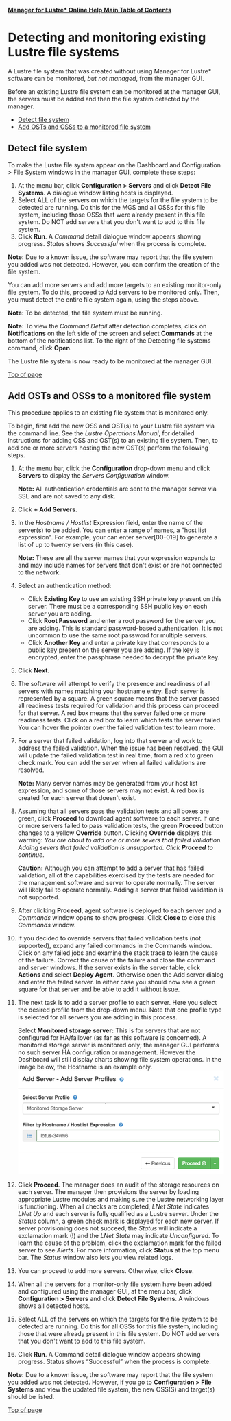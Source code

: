 [**Manager for Lustre\* Online Help Main Table of Contents**](../README.md)
# <a id="7.0"></a>Detecting and monitoring existing Lustre file systems

A Lustre file system that was created without using Manager for Lustre\* software can be monitored, *but not managed*, from the manager GUI. 

Before an existing Lustre file system can be monitored at the manager GUI, the servers must be added and then the file system detected by the manager. 

- <a href="#7.1">Detect file system</a>
- <a href="#7.2">Add OSTs and OSSs to a monitored file system</a>


## <a id="7.1"></a>Detect file system

To make the Lustre file system appear on the Dashboard and Configuration > File System windows in the manager GUI, complete these steps:

1. At the menu bar, click **Configuration > Servers** and click **Detect File Systems**. A dialogue window listing hosts is displayed. 
1. Select ALL of the servers on which the targets for the file system to be detected are running. Do this for the MGS and all OSSs for this file system, including those OSSs that were already present in this file system. Do NOT add servers that you don't want to add to this file system. 
1. Click **Run**. A *Command* detail dialogue window appears showing progress. *Status* shows *Successful* when the process is complete.

**Note:** Due to a known issue, the software may report that the file system you added was not detected. However, you can confirm the creation of the file system.

You can add more servers and add more targets to an existing monitor-only file system. To do this, proceed to Add servers to be monitored only. Then, you must detect the entire file system again, using the steps above. 

**Note:** To be detected, the file system must be running. 

**Note:** To view the *Command Detail* after detection completes, click on **Notifications** on the left side of the screen and select **Commands** at the bottom of the notifications list. To the right of the Detecting file systems command, click **Open**. 

The Lustre file system is now ready to be monitored at the manager GUI.

<a href="#7.0">Top of page</a>

## <a id="7.2"></a>Add OSTs and OSSs to a monitored file system

This procedure applies to an existing file system that is monitored only. 

To begin, first add the new OSS and OST(s) to your Lustre file system via the command line. See the *Lustre Operations Manual*, for detailed instructions for adding OSS and OST(s) to an existing file system. Then, to add one or more servers hosting the new OST(s) perform the following steps.

1. At the menu bar, click the **Configuration** drop-down menu and click **Servers** to display the *Servers Configuration* window. 
    
    **Note:** All authentication credentials are sent to the manager server via SSL and are not saved to any disk.
1. Click **+ Add Servers**. 
1. In the *Hostname / Hostlist* Expression field, enter the name of the server(s) to be added. You can enter a range of names, a "host list expression". For example, your can enter server[00-019] to generate a list of up to twenty servers (in this case). 
    
    **Note:** These are all the server names that your expression expands to and may include names for servers that don't exist or are not connected to the network. 
1. Select an authentication method:
    - Click **Existing Key** to use an existing SSH private key present on this server. There must be a corresponding SSH public key on each server you are adding.
    - Click **Root Password** and enter a root password for the server you are adding. This is standard password-based authentication. It is not uncommon to use the same root password for multiple servers.  
    - Click **Another Key** and enter a private key that corresponds to a public key present on the server you are adding. If the key is encrypted, enter the passphrase needed to decrypt the private key. 
1. Click **Next**.
1. The software will attempt to verify the presence and readiness of all servers with names matching your hostname entry. Each server is represented by a square. A green square means that the server passed all readiness tests required for validation and this process can proceed for that server. A red box means that the server failed one or more readiness tests. Click on a red box to learn which tests the server failed. You can hover the pointer over the failed validation test to learn more. 
1. For a server that failed validation, log into that server and work to address the failed validation. When the issue has been resolved, the GUI will update the failed validation test in real time, from a red x to green check mark. You can add the server when all failed validations are resolved.
    
    **Note:** Many server names may be generated from your host list expression, and some of those servers may not exist. A red box is created for each server that doesn't exist. 
1. Assuming that all servers pass the validation tests and all boxes are green, click **Proceed** to download agent software to each server. If one or more servers failed to pass validation tests, the green **Proceed** button changes to a yellow **Override** button. Clicking **Override** displays this warning: *You are about to add one or more severs that failed validation. Adding severs that failed validation is unsupported. Click **Proceed** to continue*. 
    
    **Caution:** Although you can attempt to add a server that has failed validation, all of the capabilities exercised by the tests are needed for the management software and server to operate normally. The server will likely fail to operate normally. Adding a server that failed validation is not supported. 
1. After clicking **Proceed**, agent software is deployed to each server and a *Commands* window opens to show progress. Click **Close** to close this *Commands* window.
1. If you decided to override servers that failed validation tests (not supported), expand any failed commands in the Commands window. Click on any failed jobs and examine the stack trace to learn the cause of the failure. Correct the cause of the failure and close the command and server windows. If the server exists in the server table, click **Actions** and select **Deploy Agent**. Otherwise open the Add server dialog and enter the failed server. In either case you should now see a green square for that server and be able to add it without issue.
1. The next task is to add a server profile to each server. Here you select the desired profile from the drop-down menu. Note that one profile type is selected for all servers you are adding in this process. 
    
    Select **Monitored storage server:** This is for servers that are not configured for HA/failover (as far as this software is concerned). A monitored storage server is monitored only; the manager GUI performs no such server HA configuration or management. However the Dashboard will still display charts showing file system operations. In the image below, the Hostname is an example only.
    <a id="f7.1"></a>
    ![md_Graphics/monitored_profile.png][f7.1]
1. Click **Proceed**. The manager does an audit of the storage resources on each server. The manager then provisions the server by loading appropriate Lustre modules and making sure the Lustre networking layer is functioning. When all checks are completed, *LNet State* indicates *LNet Up* and each server is fully qualified as a Lustre server. Under the *Status* column, a green check mark is displayed for each new server. If server provisioning does not succeed, the *Status* will indicate a exclamation mark (!) and the *LNet State* may indicate *Unconfigured*. To learn the cause of the problem, click the exclamation mark for the failed server to see *Alerts*. For more information, click **Status** at the top menu bar. The *Status* window also lets you view related logs.
1. You can proceed to add more servers. Otherwise, click **Close**.
1. When all the servers for a monitor-only file system have been added and configured using the manager GUI, at the menu bar, click **Configuration > Servers** and click **Detect File Systems**. A windows shows all detected hosts.
1. Select ALL of the servers on which the targets for the file system to be detected are running. Do this for all OSSs for this file system, including those that were already present in this file system. Do NOT add servers that you don't want to add to this file system.
1. Click **Run**. A Command detail dialogue window appears showing progress. Status shows “Successful” when the process is complete.

**Note:** Due to a known issue, the software may report that the file system you added was not detected. However, if you go to **Configuration > File Systems** and view the updated file system, the new OSS(S) and target(s) should be listed. 

<a href="#7.0">Top of page</a>

[f7.1]: md_Graphics/monitored_profile.png